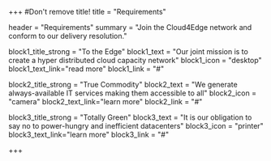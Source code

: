 +++
#Don't remove title!
title = "Requirements"

header = "Requirements"
summary = "Join the Cloud4Edge network and conform to our delivery resolution."

block1_title_strong = "To the Edge"
block1_text = "Our joint mission is to create a hyper distributed cloud capacity network"
block1_icon = "desktop"
block1_text_link="read more"
block1_link = "#"


block2_title_strong = "True Commodity"
block2_text = "We generate always-available IT services making them accessible to all"
block2_icon = "camera"
block2_text_link="learn more"
block2_link = "#"


block3_title_strong = "Totally Green"
block3_text = "It is our obligation to say no to power-hungry and inefficient datacenters"
block3_icon = "printer"
block3_text_link="learn more"
block3_link = "#"





+++